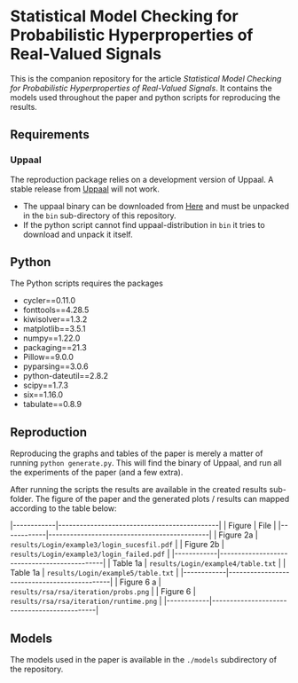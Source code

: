 # Statistical Model Checking for Probabilistic Hyperproperties of Real-Valued Signals

This is the companion repository for the article _Statistical Model
Checking for Probabilistic Hyperproperties of Real-Valued Signals_. It
contains the models used throughout the paper and python scripts for reproducing the results. 


## Requirements  
### Uppaal  
The reproduction package relies on a development version of Uppaal. 
A stable release from [Uppaal](https://uppaal.org) will not work. 

- The uppaal binary can be downloaded from [Here](https://people.cs.aau.dk/~bc37lv/uppaal/uppaal-hyper/uppaal-DEV-stratego-hyper-linux64.zip) and must be unpacked in the `bin` sub-directory of this repository.  
- If the python script cannot find uppaal-distribution in `bin` it tries to download and unpack it itself.



## Python  
The Python scripts requires the packages

- cycler==0.11.0
- fonttools==4.28.5
- kiwisolver==1.3.2
- matplotlib==3.5.1
- numpy==1.22.0
- packaging==21.3
- Pillow==9.0.0
- pyparsing==3.0.6
- python-dateutil==2.8.2
- scipy==1.7.3
- six==1.16.0
- tabulate==0.8.9

## Reproduction
Reproducing the graphs and tables of the paper is merely a matter of running `python generate.py`. 
This will find the  binary of Uppaal, and run all the experiments of the paper (and a few extra). 

After running the scripts the results are available in the created results sub-folder. 
The figure of the paper and the generated plots / results can mapped according to the table below:

|------------|---------------------------------------------|
| Figure     | File                                        |
|------------|---------------------------------------------|
| Figure 2a  | `results/Login/example3/login_sucesfil.pdf` |
| Figure 2b  | `results/Login/example3/login_failed.pdf`   |
|------------|---------------------------------------------|
| Table 1a   | `results/Login/example4/table.txt`          |
| Table 1a   | `results/Login/example5/table.txt`          |
|------------|---------------------------------------------|
| Figure 6 a | `results/rsa/rsa/iteration/probs.png`       |
| Figure 6   | `results/rsa/rsa/iteration/runtime.png`     |
|------------|---------------------------------------------|

## Models  
The models used in the paper is available in the `./models` subdirectory of the repository. 

